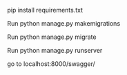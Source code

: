 pip install requirements.txt

Run python manage.py makemigrations

Run python manage.py migrate

Run python manage.py runserver

go to localhost:8000/swagger/
